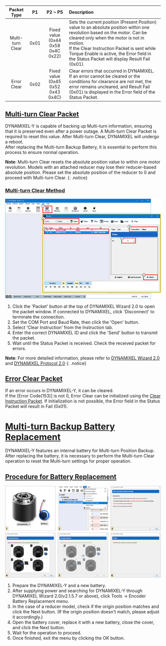 | Packet Type      | P1   | P2 ~ P5                                | Description                                                                            |
|:----------------:|:----:|:--------------------------------------:|:--------------------------------------------------------------------------------|
| Multi-turn Clear | 0x01 | Fixed value<br />(0x44 0x58 0x4C 0x22) | Sets the current position (Present Position) value to an absolute position within one revolution based on the motor. Can be cleared only when the motor is not in motion.<br />If the Clear Instruction Packet is sent while Torque Enable is active, the Error field in the Status Packet will display Result Fail (0x01). |
| Error Clear      | 0x02 | Fixed value<br />(0x45 0x52 0x43 0x4C) | Clear errors that occurred in DYNAMIXEL.<br />If an error cannot be cleared or the conditions for clearance are not met, the error remains uncleared, and Result Fail (0x01) is displayed in the Error field of the Status Packet. |



## [Multi-turn Clear Packet](#multi-turn-clear-packet)

DYNAMIXEL-Y is capable of backing up Multi-turn information, ensuring that it is preserved even after a power outage. A Multi-turn Clear Packet is required to reset this value. After Multi-turn Clear, DYNAMIXEL will undergo a reboot.  
After replacing the Multi-turn Backup Battery, it is essential to perform this process to ensure normal operation.


**Note**: Multi-turn Clear resets the absolute position value to within one motor revolution. Models with an attached reducer may lose their reducer-based absolute position. Please set the absolute position of the reducer to 0 and proceed with Multi-turn Clear.
{: .notice}

### [Multi-turn Clear Method](#multi-turn-clear-method)

![](/assets/images/dxl/y/multi-turn_clear_guide.PNG)

1. Click the 'Packet' button at the top of DYNAMIXEL Wizard 2.0 to open the packet window. If connected to DYNAMIXEL, click 'Disconnect' to terminate the connection.
2. Set the COM Port and Baud Rate, then click the 'Open' button.
3. Select 'Clear Instruction' from the Instruction tab.
4. Enter the correct DYNAMIXEL ID and click the 'Send' button to transmit the packet.
5. Wait until the Status Packet is received. Check the received packet for errors.


**Note**: For more detailed information, please refer to [DYNAMIXEL Wizard 2.0] and [DYNAMIXEL Protocol 2.0] 
{: .notice}

## [Error Clear Packet](#error-clear-packet)

If an error occurs in DYNAMIXEL-Y, it can be cleared.  
If the [Error Code(153)] is not 0, Error Clear can be initialized using the [Clear Instruction Packet]. If initialization is not possible, the Error field in the Status Packet will result in Fail (0x01).  

# [Multi-turn Backup Battery Replacement](#multi-turn-backup-battery-replacement)

DYNAMIXEL-Y features an internal battery for Multi-turn Position Backup. After replacing the battery, it is necessary to perform the Multi-turn Clear operation to reset the Multi-turn settings for proper operation.

## [Procedure for Battery Replacement](#procedure-for-battery-replacement)

![](/assets/images/dxl/y/brtterry_replacement_guide_en.png)

1. Prepare the DYNAMIXEL-Y and a new battery.
2. After supplying power and searching for DYNAMIXEL-Y through DYNAMIXEL Wizard 2.0(v2.1.5.7 or above), click
   Tools → Encoder Battery Replacement menu. 
3. In the case of a reducer model, check if the origin position matches and click the Next button. 
   (If the origin position doesn't match, please adjust it accordingly.)
4. Open the battery cover, replace it with a new battery, close the cover, and click the Next button.
5. Wait for the operation to proceed. 
6. Once finished, exit the menu by clicking the OK button.



[DYNAMIXEL Wizard 2.0]: https://emanual.robotis.com/docs/en/software/dynamixel/dynamixel_wizard2/
[Dynamixel Protocol 2.0]: https://emanual.robotis.com/docs/en/dxl/protocol2/
[Clear Instruction Packet]: https://emanual.robotis.com/docs/en/dxl/protocol2/#clear-0x10